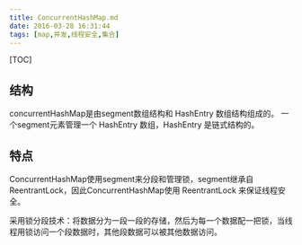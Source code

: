 ```yaml
---
title: ConcurrentHashMap.md
date: 2016-03-28 16:31:44
tags: [map,并发,线程安全,集合]
---
```


[TOC]

<!--more-->

## 结构

concurrentHashMap是由segment数组结构和 HashEntry 数组结构组成的。
一个segment元素管理一个 HashEntry 数组，HashEntry 是链式结构的。

## 特点

ConcurrentHashMap使用segment来分段和管理锁，segment继承自ReentrantLock，因此ConcurrentHashMap使用 ReentrantLock 来保证线程安全。

采用锁分段技术：将数据分为一段一段的存储，然后为每一个数据配一把锁，当线程用锁访问一个段数据时，其他段数据可以被其他数据访问。